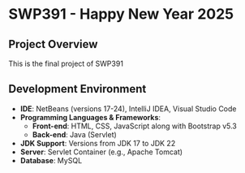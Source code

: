 # SWP391 - Happy New Year 2025

## Project Overview
This is the final project of SWP391

## Development Environment
- **IDE**: NetBeans (versions 17-24), IntelliJ IDEA, Visual Studio Code
- **Programming Languages & Frameworks**:
  - **Front-end**: HTML, CSS, JavaScript along with Bootstrap v5.3
  - **Back-end**: Java (Servlet)
- **JDK Support**: Versions from JDK 17 to JDK 22
- **Server**: Servlet Container (e.g., Apache Tomcat)
- **Database**: MySQL
